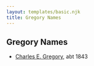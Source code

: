 ```yaml
---
layout: templates/basic.njk
title: Gregory Names
---
```

## Gregory Names
- [Charles E. Gregory](/people/9/98443628), abt 1843